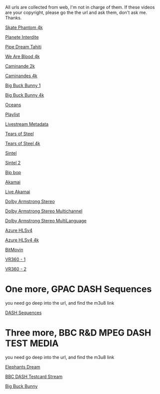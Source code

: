 All urls are collected from web, I'm not in charge of them. If these videos are your copyright, please go the the url and ask them, don't ask me. Thanks.



[Skate Phantom 4k](http://sample.vodobox.com/skate_phantom_flex_4k/skate_phantom_flex_4k.m3u8)

[Planete Interdite](http://sample.vodobox.com/planete_interdite_hevc/planete_interdite_hevc.m3u8)

[Pipe Dream Tahiti](http://sample.vodobox.com/pipe_dream_tahiti/pipe_dream_tahiti.m3u8)

[We Are Blood 4k](http://sample.vodobox.com/we_are_blood_4k/we_are_blood_4k.m3u8)

[Caminande 2k](http://sample.vodobox.com/caminandes_3_2k/caminandes_3_2k.m3u8)

[Caminandes 4k](http://sample.vodobox.com/caminandes_1_4k/caminandes_1_4k.m3u8)

[Big Buck Bunny 1](https://multiplatform-f.akamaihd.net/i/multi/will/bunny/big_buck_bunny_,640x360_400,640x360_700,640x360_1000,950x540_1500,.f4v.csmil/master.m3u8)

[Big Buck Bunny 4k](http://sample.vodobox.com/big_buck_bunny_4k/big_buck_bunny_4k.m3u8)

[Oceans](http://playertest.longtailvideo.com/adaptive/oceans_aes/oceans_aes.m3u8)

[Playlist](http://playertest.longtailvideo.com/adaptive/captions/playlist.m3u8)

[Livestream Metadata](http://playertest.longtailvideo.com/adaptive/wowzaid3/playlist.m3u8)

[Tears of Steel](http://demo.unified-streaming.com/video/tears-of-steel/tears-of-steel.ism/.m3u8)

[Tears of Steel 4k](http://content.jwplatform.com/manifests/vM7nH0Kl.m3u8)

[Sintel](https://multiplatform-f.akamaihd.net/i/multi/april11/sintel/sintel-hd_,512x288_450_b,640x360_700_b,768x432_1000_b,1024x576_1400_m,.mp4.csmil/master.m3u8)

[Sintel 2](https://bitdash-a.akamaihd.net/content/sintel/hls/playlist.m3u8)

[Bip bop](https://devstreaming-cdn.apple.com/videos/streaming/examples/img_bipbop_adv_example_fmp4/master.m3u8)

[Akamai](https://cph-p2p-msl.akamaized.net/hls/live/2000341/test/master.m3u8)

[Live Akamai](https://moctobpltc-i.akamaihd.net/hls/live/571329/eight/playlist.m3u8)

[Dolby Armstrong Stereo](http://d3rlna7iyyu8wu.cloudfront.net/skip_armstrong/skip_armstrong_stereo_subs.m3u8)

[Dolby Armstrong Stereo Multichannel](http://d3rlna7iyyu8wu.cloudfront.net/skip_armstrong/skip_armstrong_multichannel_subs.m3u8)

[Dolby Armstrong Stereo MultiLanguage](http://d3rlna7iyyu8wu.cloudfront.net/skip_armstrong/skip_armstrong_multi_language_subs.m3u8)

[Azure HLSv4](http://amssamples.streaming.mediaservices.windows.net/91492735-c523-432b-ba01-faba6c2206a2/AzureMediaServicesPromo.ism/manifest(format=m3u8-aapl))

[Azure HLSv4 4k](http://amssamples.streaming.mediaservices.windows.net/634cd01c-6822-4630-8444-8dd6279f94c6/CaminandesLlamaDrama4K.ism/manifest(format=m3u8-aapl))

[BitMovin](https://bitdash-a.akamaihd.net/content/MI201109210084_1/m3u8s/f08e80da-bf1d-4e3d-8899-f0f6155f6efa.m3u8)

[VR360 - 1](https://bitmovin-a.akamaihd.net/content/playhouse-vr/m3u8s/105560.m3u8)

[VR360 - 2](https://bitmovin-a.akamaihd.net/content/playhouse-vr/mpds/105560.mpd)


# One more, GPAC DASH Sequences

you need go deep into the url, and find the m3u8 link

[DASH Sequences](https://github.com/gpac/gpac/wiki/DASH-Sequences)

# Three more, BBC R&D MPEG DASH TEST MEDIA

you need go deep into the url, and find the m3u8 link

[Elephants Dream](http://rdmedia.bbc.co.uk/dash/ondemand/elephants_dream/)

[BBC DASH Testcard Stream](http://rdmedia.bbc.co.uk/dash/ondemand/testcard/)

[Big Buck Bunny](http://rdmedia.bbc.co.uk/dash/ondemand/bbb/)


